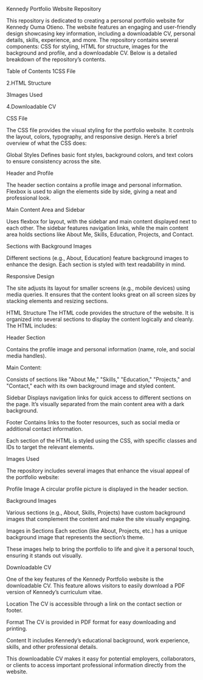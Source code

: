 Kennedy Portfolio Website Repository

This repository is dedicated to creating a personal portfolio website for Kennedy Ouma Otieno. The website features an engaging and user-friendly design showcasing key information, including a downloadable CV, personal details, skills, experience, and more. The repository contains several components: CSS for styling, HTML for structure, images for the background and profile, and a downloadable CV. Below is a detailed breakdown of the repository’s contents.

Table of Contents
1CSS File

2.HTML Structure

3Images Used

4.Downloadable CV



CSS File

The CSS file provides the visual styling for the portfolio website. It controls the layout, colors, typography, and responsive design. Here’s a brief overview of what the CSS does:

Global Styles
Defines basic font styles, background colors, and text colors to ensure consistency across the site.

Header and Profile

The header section contains a profile image and personal information. Flexbox is used to align the elements side by side, giving a neat and professional look.

Main Content Area and Sidebar

Uses flexbox for layout, with the sidebar and main content displayed next to each other. The sidebar features navigation links, while the main content area holds sections like About Me, Skills, Education, Projects, and Contact.

Sections with Background Images

Different sections (e.g., About, Education) feature background images to enhance the design. Each section is styled with text readability in mind.

Responsive Design

The site adjusts its layout for smaller screens (e.g., mobile devices) using media queries. It ensures that the content looks great on all screen sizes by stacking elements and resizing sections.

HTML Structure
The HTML code provides the structure of the website. It is organized into several sections to display the content logically and cleanly. The HTML includes:

Header Section

Contains the profile image and personal information (name, role, and social media handles).

Main Content:

Consists of sections like "About Me," "Skills," "Education," "Projects," and "Contact," each with its own background image and styled content.

Sidebar
Displays navigation links for quick access to different sections on the page. It’s visually separated from the main content area with a dark background.

Footer
Contains links to the footer resources, such as social media or additional contact information.

Each section of the HTML is styled using the CSS, with specific classes and IDs to target the relevant elements.

Images Used

The repository includes several images that enhance the visual appeal of the portfolio website:

Profile Image
A circular profile picture is displayed in the header section.

Background Images

Various sections (e.g., About, Skills, Projects) have custom background images that complement the content and make the site visually engaging.

Images in Sections
Each section (like About, Projects, etc.) has a unique background image that represents the section’s theme.

These images help to bring the portfolio to life and give it a personal touch, ensuring it stands out visually.

Downloadable CV

One of the key features of the Kennedy Portfolio website is the downloadable CV. This feature allows visitors to easily download a PDF version of Kennedy’s curriculum vitae.

Location
The CV is accessible through a link on the contact section or footer.

Format
The CV is provided in PDF format for easy downloading and printing.

Content
It includes Kennedy’s educational background, work experience, skills, and other professional details.

This downloadable CV makes it easy for potential employers, collaborators, or clients to access important professional information directly from the website.
